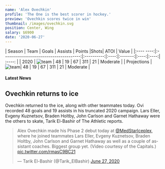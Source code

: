 ```yaml
---
name: 'Alex Ovechkin'
profile: 'The One is the best scorer in hockey.'
preview: 'Ovechkin scores twice in win'
thumbnail: /images/ovechkin.svg
position: Center, Wing
salary: $6900
date: '2020-06-27'
---
```



|  Season    |               Team                     |  Goals |  Assists | Points |Shots| ATOI  | Value  |
|:---- ----:|:---------------------------------------:|:----------:|:----:|:-------:|:----:|:----:| :----: |
|  2020 | ![team](https://i.imgur.com/ZZZzKJC.jpg#team) |    48  |   19  |    67  |   311 |  21 | Moderate |
|  Projections | ![team](https://i.imgur.com/ZZZzKJC.jpg#team)| 48 | 19  |    67  |   311 |  21 | Moderate |

#### Latest News

## Ovechkin returns to ice

Ovechkin returned to the ice, along with other teammates today. Ovi recorded 48 goals and 19 assists in his truncated 2020 campaign. Lars Eller, Evgeny Kuznetsov, Braden Holtby, John Carlson and Garnet Hathaway were the others to skate, Tarik El-Bashir of The Athletic reports.


<blockquote class="twitter-tweet"><p lang="en" dir="ltr">Alex Ovechkin made his Phase 2 debut today at <a href="https://twitter.com/MedStarIceplex?ref_src=twsrc%5Etfw">@MedStarIceplex</a>, where he joined teammates Lars Eller, Evgeny Kuznetsov, Braden Holtby, John Carlson and Garnet Hathaway as well as a couple of assistant coaches. Biggest group yet. (Video courtesy of the Capitals.) <a href="https://t.co/rmasC9BC21">pic.twitter.com/rmasC9BC21</a></p>&mdash; Tarik El-Bashir (@Tarik_ElBashir) <a href="https://twitter.com/Tarik_ElBashir/status/1276984029057814530?ref_src=twsrc%5Etfw">June 27, 2020</a></blockquote> <script async src="https://platform.twitter.com/widgets.js" charset="utf-8"></script>




